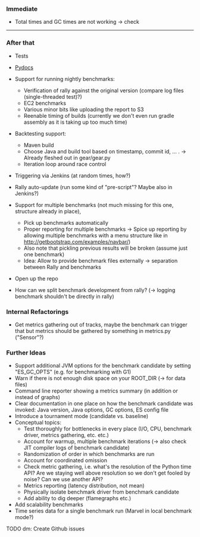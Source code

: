 ### Immediate

* Total times and GC times are not working -> check

---

### After that

* Tests
* [Pydocs](http://sphinxcontrib-napoleon.readthedocs.org/en/latest/example_google.html)

* Support for running nightly benchmarks:
    * Verification of rally against the original version (compare log files (single-threaded test)?)
    * EC2 benchmarks
    * Various minor bits like uploading the report to S3
    * Reenable timing of builds (currently we don't even run gradle assembly as it is taking up too much time)
    
* Backtesting support:
    * Maven build
    * Choose Java and build tool based on timestamp, commit id, ... . -> Already fleshed out in gear/gear.py
    * Iteration loop around race control

* Triggering via Jenkins (at random times, how?)

* Rally auto-update (run some kind of "pre-script"? Maybe also in Jenkins?)

* Support for multiple benchmarks (not much missing for this one, structure already in place),
    * Pick up benchmarks automatically
    * Proper reporting for multiple benchmarks -> Spice up reporting by allowing multiple benchmarks with a menu structure like in http://getbootstrap.com/examples/navbar/)
    * Also note that pickling previous results will be broken (assume just one benchmark)
    * Idea: Allow to provide benchmark files externally -> separation between Rally and benchmarks
  
* Open up the repo
* How can we split benchmark development from rally? (-> logging benchmark shouldn't be directly in rally)

### Internal Refactorings

* Get metrics gathering out of tracks, maybe the benchmark can trigger that but metrics should be gathered by something in metrics.py ("Sensor"?)

 
### Further Ideas

* Support additional JVM options for the benchmark candidate by setting "ES_GC_OPTS" (e.g. for benchmarking with G1)  
* Warn if there is not enough disk space on your ROOT_DIR (-> for data files)
* Command line reporter showing a metrics summary (in addition or instead of graphs)
* Clear documentation in one place on how the benchmark candidate was invoked: Java version, Java options, GC options, ES config file
* Introduce a tournament mode (candidate vs. baseline)
* Conceptual topics:
    * Test thoroughly for bottlenecks in every place (I/O, CPU, benchmark driver, metrics gathering, etc. etc.)
    * Account for warmup, multiple benchmark iterations (-> also check JIT compiler logs of benchmark candidate)
    * Randomization of order in which benchmarks are run
    * Account for coordinated omission
    * Check metric gathering, i.e. what's the resolution of the Python time API? Are we staying well above resolution so we don't get fooled by noise? Can we use another API?
    * Metrics reporting (latency distribution, not mean)
    * Physically isolate benchmark driver from benchmark candidate
    * Add ability to dig deeper (flamegraphs etc.)
* Add scalability benchmarks
* Time series data for a single benchmark run (Marvel in local benchmark mode?)

TODO dm: Create Github issues
